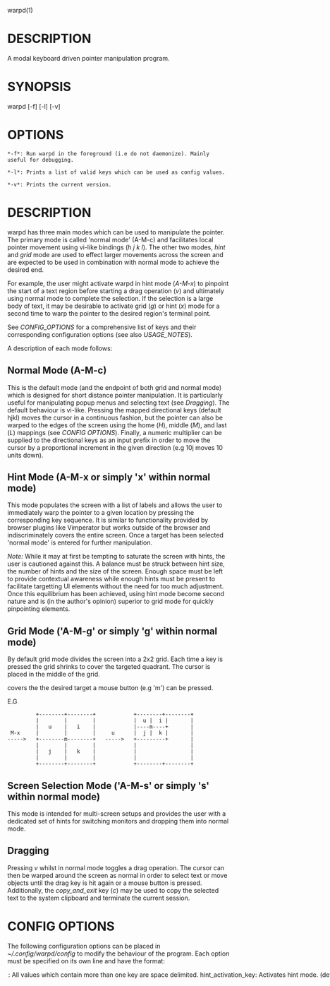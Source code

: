 warpd(1)

# DESCRIPTION

A modal keyboard driven pointer manipulation program.

# SYNOPSIS

warpd [-f] [-l] [-v]

# OPTIONS

	*-f*: Run warpd in the foreground (i.e do not daemonize). Mainly useful for debugging.

	*-l*: Prints a list of valid keys which can be used as config values.

	*-v*: Prints the current version.

# DESCRIPTION

warpd has three main modes which can be used to manipulate the pointer. The
primary mode is called 'normal mode' (A-M-c) and facilitates local pointer
movement using vi-like bindings (_h_ _j_ _k_ _l_). The other two modes, *hint*
and *grid* mode are used to effect larger movements across the screen and are
expected to be used in combination with normal mode to achieve the desired end.

For example, the user might activate warpd in hint mode (_A-M-x_) to pinpoint
the start of a text region before starting a drag operation (_v_) and
ultimately using normal mode to complete the selection. If the selection is a
large body of text, it may be desirable to activate grid (_g_) or hint (_x_)
mode for a second time to warp the pointer to the desired region's terminal
point.  

See _CONFIG_OPTIONS_ for a comprehensive list of keys and their corresponding
configuration options (see also _USAGE_NOTES_).

A description of each mode follows:

## Normal Mode (A-M-c)

This is the default mode (and the endpoint of both grid and normal mode) which
is designed for short distance pointer manipulation. It is particularly useful
for manipulating popup menus and selecting text (see _Dragging_). The default
behaviour is vi-like. Pressing the mapped directional keys (default hjkl) moves
the cursor in a continuous fashion, but the pointer can also be warped to the edges
of the screen using the home (_H_), middle (_M_), and last (_L_) mappings (see
_CONFIG OPTIONS_). Finally, a numeric multiplier can be supplied to the
directional keys as an input prefix in order to move the cursor by a
proportional increment in the given direction (e.g 10j moves 10 units down). 

## Hint Mode (A-M-x or simply 'x' within normal mode)

This mode populates the screen with a list of labels and allows the
user to immediately warp the pointer to a given location by pressing the
corresponding key sequence. It is similar to functionality provided by browser
plugins like Vimperator but works outside of the browser and indiscriminately
covers the entire screen. Once a target has been selected 'normal mode' is
entered for further manipulation.

*Note:* While it may at first be tempting to saturate the screen with hints,
the user is cautioned against this. A balance must be struck between hint size,
the number of hints and the size of the screen. Enough space must be left to
provide contextual awareness while enough hints must be present to facilitate
targetting UI elements without the need for too much adjustment. Once this
equilibrium has been achieved, using hint mode become second nature and is (in
the author's opinion) superior to grid mode for quickly pinpointing elements.

## Grid Mode ('A-M-g' or simply 'g' within normal mode)

By default grid mode divides the screen into a 2x2 grid. Each time a key
is pressed the grid shrinks to cover the targeted quadrant. The cursor is placed
in the middle of the grid.

covers the the desired target a mouse button (e.g 'm') can be pressed.


E.G

```
         +--------+--------+            +--------+--------+
         |        |        |            |  u |  i |       |
         |   u    |   i    |            |----m----+       |
 M-x     |        |        |     u      |  j |  k |       |
----->   +--------m--------+   ----->   +---------+       |
         |        |        |            |                 |
         |   j    |   k    |            |                 |
         |        |        |            |                 |
         +--------+--------+            +--------+--------+
```

## Screen Selection Mode ('A-M-s' or simply 's' within normal mode)

This mode is intended for multi-screen setups and provides the user with a
dedicated set of hints for switching monitors and dropping them into normal
mode.

## Dragging

Pressing _v_ whilst in normal mode toggles a drag operation. The cursor can
then be warped around the screen as normal in order to select text or move
objects until the drag key is hit again or a mouse button is pressed.
Additionally, the *copy_and_exit* key (_c_) may be used to copy the selected
text to the system clipboard and terminate the current session.

# CONFIG OPTIONS

The following configuration options can be placed in *~/.config/warpd/config*
to modify the behaviour of the program. Each option must be specified on its
own line and have the format:

<option>: <value>

All values which contain more than one key are space delimited.

*hint_activation_key*: Activates hint mode. (default: A-M-x).

*grid_activation_key*: Activates grid mode and allows for further manipulation of the pointer using the mapped keys. (default: A-M-g).

*screen_activation_key*: Activate (s)creen selection mode. (default: A-M-s).

*activation_key*: Activate normal movement mode (manual (c)ursor movement). (default: A-M-c).

*hint_oneshot_key*: Activate hint mode and exit upon selection. (default: A-M-l).

*repeat_interval*: The number of miliseconds before repeating a movement event. (default: 20).

*speed*: Pointer speed in pixels/second. (default: 220).

*max_speed*: The maximum pointer speed. (default: 800).

*acceleration*: Pointer acceleration in pixels/second^2. (default: 700).

*buttons*: Mouse buttons (2 is middle click). (default: m , .).

*oneshot_buttons*: Oneshot mouse buttons (deactivate on click). (default: n - /).

*oneshot_timeout*: The length of time in miliseconds to wait for a second click after a oneshot key has been pressed. (default: 300).

*grid_exit*: Exit grid mode and return to normal mode. (default: c).

*exit*: Exit the currently active warpd session. (default: esc).

*drag*: Toggle drag mode (mneominc (v)isual mode). (default: v).

*copy_and_exit*: Send the copy key and exit (useful in combination with v). (default: c).

*hint*: Activate hint mode while in normal mode (mnemonic: x marks the spot?). (default: x).

*grid*: Activate (g)rid mode while in normal mode. (default: g).

*screen*: Activate (s)creen selection while in normal mode. (default: s).

*left*: Move the cursor left in normal mode. (default: h).

*down*: Move the cursor down in normal mode. (default: j).

*up*: Move the cursor up in normal mode. (default: k).

*right*: Move the cursor right in normal mode. (default: l).

*cursor_color*: The color of the pointer in normal mode (rgba hex value). (default: #FF4500).

*cursor_size*: The height of the pointer in normal mode. (default: 7).

*top*: Moves the cursor to the top of the screen in normal mode. (default: H).

*middle*: Moves the cursor to the middle of the screen in normal mode. (default: M).

*bottom*: Moves the cursor to the bottom of the screen in normal mode. (default: L).

*start*: Moves the cursor to the leftmost corner of the screen in normal mode. (default: 0).

*end*: Moves the cursor to the rightmost corner of the screen in normal mode. (default: $).

*hist_back*: Move to the last position in the history stack. (default: C-o).

*hist_forward*: Move to the next position in the history stack. (default: C-i).

*grid_nr*: The number of rows in the grid. (default: 2).

*grid_nc*: The number of columns in the grid. (default: 2).

*grid_up*: Move the grid up. (default: w).

*grid_left*: Move the grid left. (default: a).

*grid_down*: Move the grid down. (default: s).

*grid_right*: Move the grid right. (default: d).

*grid_keys*: A sequence of comma delimited keybindings which are ordered bookwise with respect to grid position. (default: u i j k).

*grid_color*: The color of the grid. (default: #1c1c1e).

*grid_size*: The thickness of grid lines in pixels. (default: 4).

*grid_border_size*: The thickness of the grid border in pixels. (default: 0).

*grid_border_color*: The color of the grid border. (default: #ffffff).

*hint_size*: Hint size. (default: 28).

*hint_bgcolor*: The background hint color. (default: #1c1c1e).

*hint_fgcolor*: The foreground hint color. (default: #a1aba7).

*hint_border_radius*: Border radius. (default: 3).

*scroll_down*: Scroll down key. (default: e).

*scroll_up*: Scroll up key. (default: r).

*screen_chars*: The characters used for screen selection. (default: jkl;asdfg).

*hint_chars*: The character set from which hints are generated. The total number of hints is the square of the size of this string. It may be desirable to increase this for larger screens or trim it to increase gaps between hints. (default: abcdefghijklmnopqrstuvwxyz).

*hint_font*: The font name used by hints. Note: This is platform specific, in X it corresponds to a valid xft font name, on macos it corresponds to a postscript name. (default: Arial).



# USAGE NOTES

The key to using warpd effectively is to learn when to exit normal mode. Much
of one's time at a computer is spent moving the mouse between windows,
interacting with UI elements, and reading text. It is in this mode of operation
that it makes sense to remain in normal mode. 

Developing facility with the scroll and oneshot mouse buttons is key to
achieving this. For example, if you happen to have two documents open and wish
to switch between them, you can simply type _x fx_ (where _fx_ is a hint) if
normal mode is active. Scrolling can subsequently be achieved using _e_ and
_r_. Once you finally wish to type something you can do _x fx n_ to focus on
the UI element and exit.

Conversely, warpd can complement an input heavy workflow with its oneshot
functionality and dedicated activation keys (E.G _n_, _A-M-l_, _A-M-x_, etc).  

It is important to note that warpd is not intended to replace mouse heavy
workflows and is inferior for precise rapid local movements. When confronted
with an IDE, or some other pointer driven crime against humanity, the author
still sometimes reach for his mouse.

## On Dragging

Activating discrete mode and pressing v can provide a familiar environment to a
_vi_ user but it is important to remember that cursor manipulation is
application agnostic and consequently ignorant of the text on the screen. All
movement is necessarily pixel based, consequently, drag + hint
mode can be a superior method for surgically selecting text (though it may at
first be less intuitive).

# CAVEATS

- Multiscreen support currently does not support hotplugging. This means that
  you must restart warpd after making any changes to your screen configuration.

- For implementation reasons, the cursor position is not horizontally centered,
  but to the right of the actual pointer. This generally isn't an issue,
  but may become more noticeable as you increase _cursor_size_.

- Unplugging the keyboard while warpd is one of its active modes will cause
  pandemonium.  If you do this (don't :P), you may need to remotely ssh into
  the machine or switch to a VT to kill the process.

- warpd uses Xinput for input processing to bypass certain limitation of the X
  input system. A byproduct of this is that certain remapping tools will not
  work (e.g xcape). If you are in the habit of making unorthodox changes to
  your keymap (like remapping capslock to control/escape) you may want to try
  an evdev based remapper like keyd (https://github.com/rvaiya/keyd).

- Programs which use Xinput to directly manipulate input devices may misbehave.
  See [Issue #3](https://github.com/rvaiya/warpd/issues/3#issuecomment-628936249) 
  for details.

- Cursor hiding on macOS relies on a hack that some programs ignore (e.g iTerm).
  Consequently the original cursor will sometimes overlap warpd's.
